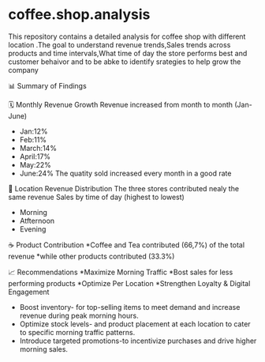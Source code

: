 # coffee.shop.analysis


This repository contains a detailed analysis for coffee shop with different location .The goal to understand revenue trends,Sales trends across products and time intervals,What time of day the store performs best and customer behaivor and to be abke to identify srategies to help grow the company


📊 Summary of Findings

🗓️ Monthly Revenue Growth
Revenue increased from month to month (Jan-June)
* Jan:12%
* Feb:11%
* March:14%
* April:17%
* May:22%
* June:24%
The quatity sold increased every month in a good rate  

📍 Location Revenue Distribution
The three stores contributed nealy the same revenue 
Sales by time of day (highest to lowest)
 * Morning
 * Atfternoon
 * Evening

☕ Product Contribution
 *Coffee and Tea contributed (66,7%) of the total revenue 
 *while other products contributed (33.3%)

 📈 Recommendations
 *Maximize Morning Traffic
 *Bost sales for less performing products
 *Optimize Per Location
 *Strengthen Loyalty & Digital Engagement
   

* Boost inventory- for top-selling items to meet demand and increase revenue during peak morning hours.
* Optimize stock levels- and product placement at each location to cater to specific morning traffic patterns.
* Introduce targeted promotions-to incentivize purchases and drive higher morning sales.
    
 
